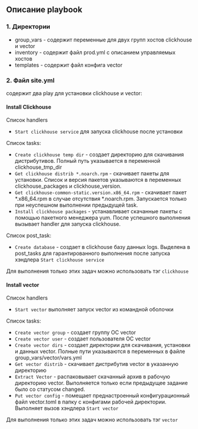 ## Описание playbook

### 1. Директории  
- group_vars - содержит переменные для двух групп хостов clickhouse и vector
- inventory - содержит файл prod.yml с описанием управляемых хостов
- templates - содержит файл конфига vector
### 2. Файл site.yml  
содержит два play для установки clickhouse и vector:

#### Install Clickhouse  
Список handlers
- `Start clickhouse service` для запуска clickhouse после установки

Список tasks:
- `Create clickhouse temp dir` - создает директорию для скачивания дистрибутивов. Полный путь указывается в переменной clickhouse_tmp_dir
- `Get clickhouse distrib *.noarch.rpm` - скачивает пакеты для установки. Список и версия пакетов указываются в переменных clickhouse_packages и clickhouse_version.
- `Get clickhouse-common-static.version.x86_64.rpm` - скачивает пакет *.x86_64.rpm в случае отсутствия *.noarch.rpm. Запускается только при неуспешном выполнении предыдущей task.
- `Install clickhouse packages` - устанавливает скачанные пакеты с помощью пакетного менеджера yum. После успешного выполнения вызывает handler для запуска clickhouse.

Список post_task:
- `Create database` - создает в clickhouse базу данных logs. Выделена в post_tasks для гарантированного выполнения после запуска хэндлера `Start clickhouse service` 

Для выполнения только этих задач можно использовать тэг `clickhouse`

#### Install vector
Список handlers
- `Start vector` выполняет запуск vector из командной оболочки

Список tasks:
- `Create vector group` - создает группу ОС vector
- `Create vector user` - создает пользователя ОС vector
- `Create vector dirs` - создает директории для скачивания, установки и данных vector. Полные пути указываются в переменных в файле group_vars/vector/vars.yml
- `Get vector distrib` - скачивает дистрибутив vector в указанную директорию
- `Extract Vector` - распаковывает скачанный архив в рабочую директорию vector. Выполняется только если предыдущее задание было со статусом changed.
- `Put vector config` - помещает преднастроенный конфигурационный файл vector.toml в папку с конфигами рабочей директории. Выполняет вызов хэндлера `Start vector`

Для выполнения только этих задач можно использовать тэг `vector`


